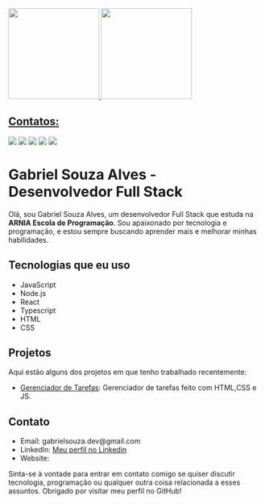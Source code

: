 <div>
<a href="https://github.com/Osouzaa">
<img height="180em" src="https://github-readme-stats.vercel.app/api/top-langs/?username=piciliano&layout=compact&langs_count=7&theme=dracula"/>
<img height="180em" src="https://github-readme-stats.vercel.app/api?username=piciliano&show_icons=true&theme=dracula&include_all_commits=true&count_private=true"/>
</div>

## Contatos:

<div>
<a href="https://www.youtube.com/seu-canal-youtube-aqui" target="_blank"><img src="https://img.shields.io/badge/YouTube-FF0000?style=for-the-badge&logo=youtube&logoColor=white" target="_blank"></a>
<a href="https://instagram.com/seu-usuário-instagram-aqui" target="_blank"><img src="https://img.shields.io/badge/-Instagram-%23E4405F?style=for-the-badge&logo=instagram&logoColor=white" target="_blank"></a>
<a href="https://www.twitch.tv/seu-usuário-aqui" target="_blank"><img src="https://img.shields.io/badge/Twitch-9146FF?style=for-the-badge&logo=twitch&logoColor=white" target="_blank"></a>
<a href = "mailto:contato@seu-usuário-aqui"><img src="https://img.shields.io/badge/Gmail-D14836?style=for-the-badge&logo=gmail&logoColor=white" target="_blank"></a>
<a href="https://www.linkedin.com/in/seu-usuário-linkedln-aqui" target="_blank"><img src="https://img.shields.io/badge/-LinkedIn-%230077B5?style=for-the-badge&logo=linkedin&logoColor=white" target="_blank"></a>   
</div>

<h1>Gabriel Souza Alves - Desenvolvedor Full Stack</h1>
<p>Olá, sou Gabriel Souza Alves, um desenvolvedor Full Stack que estuda na <strong>ARNIA Escola de Programação</strong>. Sou apaixonado por tecnologia e programação, e estou sempre buscando aprender mais e melhorar minhas habilidades.</p>
<h2>Tecnologias que eu uso</h2>
<ul>
  <li>JavaScript</li>
  <li>Node.js</li>
  <li>React</li>
  <li>Typescript</li>
  <li>HTML</li>
  <li>CSS</li>
</ul>
<h2>Projetos</h2>
<p>Aqui estão alguns dos projetos em que tenho trabalhado recentemente:</p>
<ul>
  <li><a href="https://github.com/Osouzaa/Gerenciador-Tarefas">Gerenciador de Tarefas</a>: Gerenciador de tarefas feito com HTML,CSS e JS. </li>
  
  
</ul>
<h2>Contato</h2>
<ul>
  <li>Email: gabrielsouza.dev@gmail.com</li>
  <li>LinkedIn: <a href="https://www.linkedin.com/in/gabrielsouza-dev/">Meu perfil no Linkedin</a></li>
  <li>Website: <a href="#"></a></li>
</ul>

<p> Sinta-se à vontade para entrar em contato comigo se quiser discutir tecnologia, programação ou qualquer outra coisa relacionada a esses assuntos. Obrigado por visitar meu perfil no GitHub!</p>
